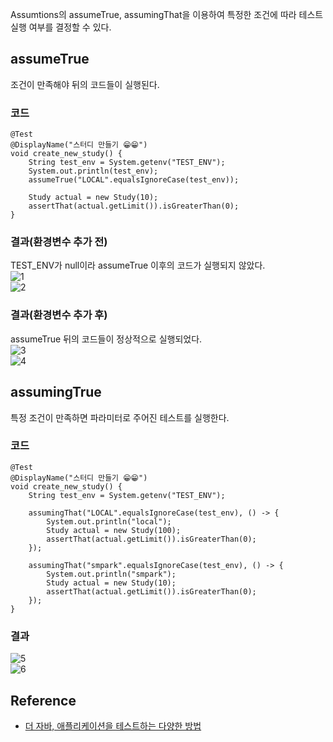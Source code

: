 Assumtions의 assumeTrue, assumingThat을 이용하여 특정한 조건에 따라 테스트 실행 여부를 결정할 수 있다.

## assumeTrue
조건이 만족해야 뒤의 코드들이 실행된다.

### 코드
```
@Test
@DisplayName("스터디 만들기 😁😁")
void create_new_study() {
    String test_env = System.getenv("TEST_ENV");
    System.out.println(test_env);
    assumeTrue("LOCAL".equalsIgnoreCase(test_env));
    
    Study actual = new Study(10);
    assertThat(actual.getLimit()).isGreaterThan(0);
}
```

### 결과(환경변수 추가 전)   
TEST_ENV가 null이라 assumeTrue 이후의 코드가 실행되지 않았다.   
![1](https://raw.githubusercontent.com/smpark1020/tistory-smpark/master/images/%5BJUnit5%5D%20%EC%A1%B0%EA%B1%B4%EC%97%90%20%EB%94%B0%EB%9D%BC%20%ED%85%8C%EC%8A%A4%ED%8A%B8%20%EC%8B%A4%ED%96%89%ED%95%98%EA%B8%B0/2.PNG)   
![2](https://raw.githubusercontent.com/smpark1020/tistory-smpark/master/images/%5BJUnit5%5D%20%EC%A1%B0%EA%B1%B4%EC%97%90%20%EB%94%B0%EB%9D%BC%20%ED%85%8C%EC%8A%A4%ED%8A%B8%20%EC%8B%A4%ED%96%89%ED%95%98%EA%B8%B0/1.PNG)

### 결과(환경변수 추가 후)   
assumeTrue 뒤의 코드들이 정상적으로 실행되었다.   
![3](https://raw.githubusercontent.com/smpark1020/tistory-smpark/master/images/%5BJUnit5%5D%20%EC%A1%B0%EA%B1%B4%EC%97%90%20%EB%94%B0%EB%9D%BC%20%ED%85%8C%EC%8A%A4%ED%8A%B8%20%EC%8B%A4%ED%96%89%ED%95%98%EA%B8%B0/3.PNG)   
![4](https://raw.githubusercontent.com/smpark1020/tistory-smpark/master/images/%5BJUnit5%5D%20%EC%A1%B0%EA%B1%B4%EC%97%90%20%EB%94%B0%EB%9D%BC%20%ED%85%8C%EC%8A%A4%ED%8A%B8%20%EC%8B%A4%ED%96%89%ED%95%98%EA%B8%B0/4.PNG)

## assumingTrue
특정 조건이 만족하면 파라미터로 주어진 테스트를 실행한다.
### 코드
```
@Test
@DisplayName("스터디 만들기 😁😁")
void create_new_study() {
    String test_env = System.getenv("TEST_ENV");

    assumingThat("LOCAL".equalsIgnoreCase(test_env), () -> {
        System.out.println("local");
        Study actual = new Study(100);
        assertThat(actual.getLimit()).isGreaterThan(0);
    });
    
    assumingThat("smpark".equalsIgnoreCase(test_env), () -> {
        System.out.println("smpark");
        Study actual = new Study(10);
        assertThat(actual.getLimit()).isGreaterThan(0);
    });
}
```
### 결과   
![5](https://raw.githubusercontent.com/smpark1020/tistory-smpark/master/images/%5BJUnit5%5D%20%EC%A1%B0%EA%B1%B4%EC%97%90%20%EB%94%B0%EB%9D%BC%20%ED%85%8C%EC%8A%A4%ED%8A%B8%20%EC%8B%A4%ED%96%89%ED%95%98%EA%B8%B0/5.PNG)   
![6](https://raw.githubusercontent.com/smpark1020/tistory-smpark/master/images/%5BJUnit5%5D%20%EC%A1%B0%EA%B1%B4%EC%97%90%20%EB%94%B0%EB%9D%BC%20%ED%85%8C%EC%8A%A4%ED%8A%B8%20%EC%8B%A4%ED%96%89%ED%95%98%EA%B8%B0/6.PNG)   

## Reference
* [더 자바, 애플리케이션을 테스트하는 다양한 방법](https://www.inflearn.com/course/%EA%B0%9C%EB%B0%9C%EC%9E%90-%EC%9D%B8%ED%84%B0%EB%B7%B0?inst=9746dbc4)